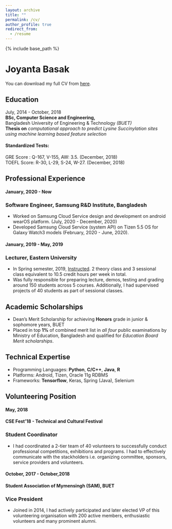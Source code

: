 ```yaml
---
layout: archive
title: ""
permalink: /cv/
author_profile: true
redirect_from:
  - /resume
---
```


{% include base_path %}


Joyanta Basak
=============

You can download my full CV from [here](https://joyantabasak13.github.io/files/AcademicCV_Joyanta_Basak.pdf).

Education
---------

July, 2014 - October, 2018 <br />
**BSc, Computer Science and Engineering,** <br />
Bangladesh University of Engineering & Technology *(BUET)* <br />
**Thesis on** *computational approach to predict Lysine Succinylation sites using machine learning based feature
selection*

#### Standardized Tests:
GRE Score : Q-167, V-155, AW: 3.5. (December, 2018) <br />
TOEFL Score: R-30, L-29, S-24, W-27. (December, 2018)

Professional Experience
-----------------------
#### January, 2020 - Now
### Software Engineer, Samsung R&D Institute, Bangladesh

* Worked on Samsung Cloud Service design and development on android wearOS platform. (July, 2020 - December, 2020)
* Developed Samsung Cloud Service (system API) on Tizen 5.5 OS for Galaxy Watch3 models (February, 2020 - June, 2020). 

#### January, 2019 - May, 2019
### Lecturer, Eastern University

* In Spring semester, 2019, <a href="https://joyantabasak13.github.io/teaching/2019-spring-teaching-lecturer/" target="_blank">Instructed</a>. 2 theory class and 3 sessional class equivalent to 10.5 credit hours per week in total. <br /> 
* Was fully responsible for preparing lecture, demos, testing and grading around 150 students across 5 courses. Additionally, I had supervised projects of 40 students as part of sessional classes.

Academic Scholarships
---------------------

* Dean’s Merit Scholarship for achieving **Honors** grade in junior & sophomore years, BUET
* Placed in top **1%** of combined merit list in *all four* public examinations by Ministry of Education, Bangladesh and qualified for *Education Board Merit scholarships*.  


Technical Expertise
----------------------------------------
* Programming Languages:  **Python**, **C/C++**, **Java**, **R**
* Platforms: Android, Tizen, Oracle 11g RDBMS
* Frameworks: **Tensorflow**, Keras, Spring (Java), Selenium

Volunteering Position
----------------------
#### May, 2018 
#### CSE Fest’18 - Technical and Cultural Festival 
### Student Coordinator

* I had coordinated a 2-tier team of 40 volunteers to successfully conduct professional competitions, exhibitions
and programs. I had to effectively communicate with the stackholders i.e. organizing committee, sponsors, service providers and volunteers.   

#### October, 2017 - October,2018
#### Student Association of Mymensingh (SAM), BUET 
### Vice President
* Joined in 2014, I had actively participated and later elected VP of this volunteering organisation with 200 active members, enthusiastic volunteers and many prominent alumni.
